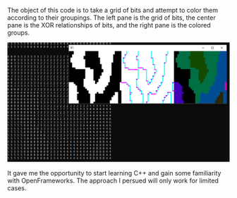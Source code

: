 The object of this code is to take a grid of bits and attempt to color them according to their groupings. The left pane is the grid of bits, the center pane is the XOR relationships of bits, and the right pane is the colored groups.

![](Capture.PNG)

It gave me the opportunity to start learning C++ and gain some familiarity with OpenFrameworks. The approach I persued will only work for limited cases.
